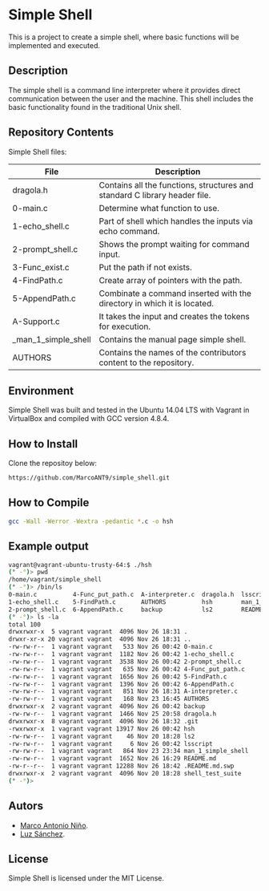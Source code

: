 # Simple Shell

This is a project to create a simple shell, where basic functions will be implemented and executed.

## Description

The simple shell is a command line interpreter where it provides direct communication between the user and the machine. This shell includes the basic functionality found in the traditional Unix shell.

## Repository Contents
Simple Shell files:

File  | Description
------------- | -------------
dragola.h  | Contains all the functions, structures and standard C library header file.
0-main.c  | Determine what function to use.
1-echo_shell.c | Part of shell which handles the inputs via echo command.
2-prompt_shell.c | Shows the prompt waiting for command input.
3-Func_exist.c | Put the path if not exists.
4-FindPath.c | Create array of pointers with the path.
5-AppendPath.c | Combinate a command inserted with the directory in which it is located.
A-Support.c | It takes the input and creates the tokens for execution.
_man_1_simple_shell | Contains the manual page simple shell.
AUTHORS | Contains the names of the contributors content to the repository.

## Environment
Simple Shell was built and tested in the Ubuntu 14.04 LTS with Vagrant in VirtualBox and compiled with GCC version 4.8.4.

## How to Install
Clone the repositoy below:
```bash
https://github.com/MarcoANT9/simple_shell.git
```
## How to Compile
```bash
gcc -Wall -Werror -Wextra -pedantic *.c -o hsh
```
## Example output
```bash
vagrant@vagrant-ubuntu-trusty-64:$ ./hsh
(° -°)> pwd
/home/vagrant/simple_shell
(° -°)> /bin/ls
0-main.c          4-Func_put_path.c  A-interpreter.c  dragola.h  lsscript            shell_test_suite
1-echo_shell.c    5-FindPath.c       AUTHORS          hsh        man_1_simple_shell
2-prompt_shell.c  6-AppendPath.c     backup           ls2        README.md
(° -°)> ls -la
total 100
drwxrwxr-x  5 vagrant vagrant  4096 Nov 26 18:31 .
drwxr-xr-x 20 vagrant vagrant  4096 Nov 26 18:31 ..
-rw-rw-r--  1 vagrant vagrant   533 Nov 26 00:42 0-main.c
-rw-rw-r--  1 vagrant vagrant  1182 Nov 26 00:42 1-echo_shell.c
-rw-rw-r--  1 vagrant vagrant  3538 Nov 26 00:42 2-prompt_shell.c
-rw-rw-r--  1 vagrant vagrant   635 Nov 26 00:42 4-Func_put_path.c
-rw-rw-r--  1 vagrant vagrant  1656 Nov 26 00:42 5-FindPath.c
-rw-rw-r--  1 vagrant vagrant  1396 Nov 26 00:42 6-AppendPath.c
-rw-rw-r--  1 vagrant vagrant   851 Nov 26 18:31 A-interpreter.c
-rw-rw-r--  1 vagrant vagrant   168 Nov 23 16:45 AUTHORS
drwxrwxr-x  2 vagrant vagrant  4096 Nov 26 00:42 backup
-rw-rw-r--  1 vagrant vagrant  1466 Nov 25 20:58 dragola.h
drwxrwxr-x  8 vagrant vagrant  4096 Nov 26 18:32 .git
-rwxrwxr-x  1 vagrant vagrant 13917 Nov 26 00:42 hsh
-rw-rw-r--  1 vagrant vagrant    46 Nov 20 18:28 ls2
-rw-rw-r--  1 vagrant vagrant     6 Nov 26 00:42 lsscript
-rw-rw-r--  1 vagrant vagrant   864 Nov 23 23:34 man_1_simple_shell
-rw-rw-r--  1 vagrant vagrant  1652 Nov 26 16:29 README.md
-rw-r--r--  1 vagrant vagrant 12288 Nov 26 18:42 .README.md.swp
drwxrwxr-x  2 vagrant vagrant  4096 Nov 20 18:28 shell_test_suite
(° -°)>
```
## Autors
* [Marco Antonio Niño](https://github.com/MarcoANT9 "Marco Antonio Niño").
* [Luz Sánchez](https://github.com/zulsb "Luz Sanchez").

## License
Simple Shell is licensed under the MIT License.
